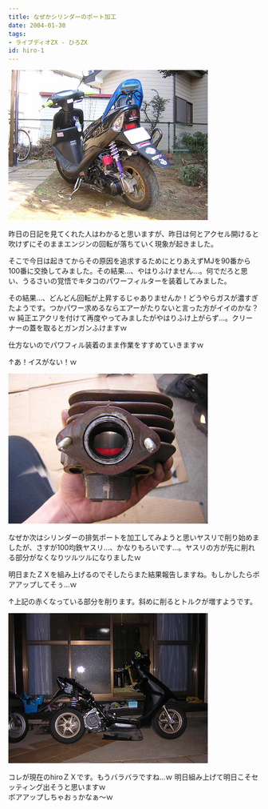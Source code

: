 ```yaml
---
title: なぜかシリンダーのポート加工
date: 2004-01-30
tags:
- ライブディオZX - ひろZX
id: hiro-1
---
```



<div class="center spacing"><img class="img-fluid" alt="" src="/photo/diary/2004.01.30_zx1.jpg" width="400" height="300"></div>
<p class="sentence">昨日の日記を見てくれた人はわかると思いますが、昨日は何とアクセル開けると吹けずにそのままエンジンの回転が落ちていく現象が起きました。</p>
<p class="sentence">そこで今日は起きてからその原因を追求するためにとりあえずMJを90番から100番に交換してみました。その結果...、やはりふけません...。何でだろと思い、うるさいの覚悟でキタコのパワーフィルターを装着してみました。</p>
<p class="sentence">その結果...、どんどん回転が上昇するじゃありませんか！どうやらガスが濃すぎたようです。つかパワー求めるならエアーがたりないと言った方がイイのかな？ｗ 純正エアクリを付けて再度やってみましたがやはりふけ上がらず...。クリーナーの蓋を取るとガンガンふけますｗ</p>
<p class="sentence">仕方ないのでパワフィル装着のまま作業をすすめていきますｗ</p>
<p class="sentence spacing10">↑あ！イスがない！ｗ </p>
<div class="center spacing"><img class="img-fluid" alt="" src="/photo/diary/2004.01.30_zx2.jpg" width="400" height="300"></div>
<p class="sentence">なぜか次はシリンダーの排気ポートを加工してみようと思いヤスリで削り始めましたが、さすが100均鉄ヤスリ...、かなりもろいです...。ヤスリの方が先に削れる部分がなくなりツルツルになりましたｗ</p>
<p class="sentence">明日またＺＸを組み上げるのでそしたらまた結果報告しますね。もしかしたらボアアップしてそぅ...ｗ</p>
<p class="sentence spacing10">↑上記の赤くなっている部分を削ります。斜めに削るとトルクが増すようです。</p>
<div class="center spacing"><img class="img-fluid" alt="" src="/photo/diary/2004.01.30_zx3.jpg" width="400" height="300"></div>
<p class="sentence">コレが現在のhiroＺＸです。もうバラバラですね...ｗ 明日組み上げて明日こそセッティング出そうと思いますｗ<br>ボアアップしちゃおぅかなぁ～ｗ </p>
